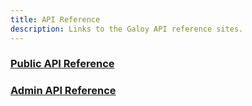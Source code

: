 ```yaml
---
title: API Reference
description: Links to the Galoy API reference sites.
---
```


### [Public API Reference ](https://dev.galoy.io/public-api-reference.html)
### [Admin API Reference](https://dev.galoy.io/admin-api-reference.html)
